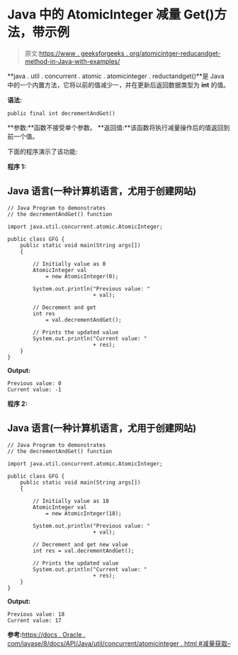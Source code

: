 # Java 中的 AtomicInteger 减量 Get()方法，带示例

> 原文:[https://www . geeksforgeeks . org/atomicintger-reducandget-method-in-Java-with-examples/](https://www.geeksforgeeks.org/atomicinteger-decrementandget-method-in-java-with-examples/)

**java . util . concurrent . atomic . atomicinteger . reductandget()**是 Java 中的一个内置方法，它将以前的值减少一，并在更新后返回数据类型为 **int** 的值。

**语法:**

```
public final int decrementAndGet()
```

**参数:**函数不接受单个参数。
**返回值:**该函数将执行减量操作后的值返回到前一个值。

下面的程序演示了该功能:

**程序 1:**

## Java 语言(一种计算机语言，尤用于创建网站)

```
// Java Program to demonstrates
// the decrementAndGet() function

import java.util.concurrent.atomic.AtomicInteger;

public class GFG {
    public static void main(String args[])
    {

        // Initially value as 0
        AtomicInteger val
            = new AtomicInteger(0);

        System.out.println("Previous value: "
                           + val);

        // Decrement and get
        int res
            = val.decrementAndGet();

        // Prints the updated value
        System.out.println("Current value: "
                           + res);
    }
}
```

**Output:** 

```
Previous value: 0
Current value: -1
```

**程序 2:**

## Java 语言(一种计算机语言，尤用于创建网站)

```
// Java Program to demonstrates
// the decrementAndGet() function

import java.util.concurrent.atomic.AtomicInteger;

public class GFG {
    public static void main(String args[])
    {

        // Initially value as 18
        AtomicInteger val
            = new AtomicInteger(18);

        System.out.println("Previous value: "
                           + val);

        // Decrement and get new value
        int res = val.decrementAndGet();

        // Prints the updated value
        System.out.println("Current value: "
                           + res);
    }
}
```

**Output:** 

```
Previous value: 18
Current value: 17
```

**参考:**[https://docs . Oracle . com/javase/8/docs/API/Java/util/concurrent/atomicinteger . html #减量获取–](https://docs.oracle.com/javase/8/docs/api/java/util/concurrent/atomic/AtomicInteger.html#decrementAndGet--)